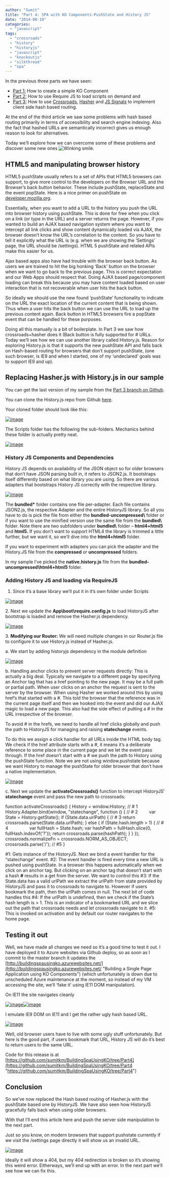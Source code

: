 ```yaml
---
author: "Sumit"
title: "Part 4: SPA with KO Components-PushState and History JS"
date: "2014-08-19"
categories: 
  - "javascript"
tags: 
  - "crossroads"
  - "history"
  - "historyjs"
  - "javascript"
  - "knockoutjs"
  - "silkthread"
  - "spa"
---
```


In the previous three parts we have seen:

- [Part 1:](http://sumitmaitra.wordpress.com/2014/07/19/dipping-your-feet-into-knockoutjs-components/ "Part 1: Dipping your feet into Knockout JS Components") How to create a simple KO Component
- [Part 2:](http://sumitmaitra.wordpress.com/2014/07/29/knockout-components-separating-templates-from-view-model/ "Part 2: Knockout Components – Separating Templates from View Model") How to use Require JS to load scripts on demand and
- [Part 3:](http://sumitmaitra.wordpress.com/2014/08/04/part-3-ko-components-routes-and-hashes/ "Part 3: KO Components – Routes and Hashes") How to use [Crossroads](http://millermedeiros.github.io/crossroads.js/ "Crossroads Documentation"), [Hasher](https://github.com/millermedeiros/Hasher "Hasher repository") and [JS Signals](https://github.com/millermedeiros/js-signals/wiki "JS Signals Wiki") to implement client side hash based routing.

At the end of the third article we saw some problems with hash based routing primarily in terms of accessibility and search engine indexing. Also the fact that hashed URLs are semantically incorrect gives us enough reason to look for alternatives.

Today we’ll explore how we can overcome some of these problems and discover some new ones ![Winking smile](images/wlemoticon-winkingsmile1.png).

## HTML5 and manipulating browser history

HTML5 pushState usually refers to a set of APIs that HTML5 browsers can support, to give more control to the developers on the Browser URL and the Browser’s back button behavior. These include pushState, replaceState and the event popState. Here is a nice primer on pushState on [developer.mozilla.org](https://developer.mozilla.org/en-US/docs/Web/Guide/API/DOM/Manipulating_the_browser_history "HTML pushState").

Essentially, when you want to add a URL to the history you push the URL into browser history using pushState. This is done for free when you click on a link (or type in the URL) and a server returns the page. However, if you wanted to build an AJAX based navigation system where you want to intercept all link clicks and show content dynamically loaded via AJAX, the browser doesn’t know the URL’s correlation to the content. So you have to tell it explicitly what the URL is (e.g. when we are showing the ‘Settings’ page, the URL should be /settings). HTML 5 pushState and related APIs make this easier for us.

Ajax based apps also have had trouble with the browser back button. As users we are trained to hit the big honking ‘Back’ button on the browser when we want to go back to the previous page. This is correct expectation and our Web Apps should respect that. Doing AJAX based page/component loading can break this because you may have content loaded based on user interaction that is not recoverable when user hits the back button.

So ideally we should use the new found ‘pushState’ functionality to indicate on the URL the exact location of the current content that is being shown. Thus when a user hits the back button we can use the URL to load up the previous content again. Back button in HTML5 browsers fire a popState event that can be handled for these purposes.

Doing all this manually is a bit of boilerplate. In Part 3 we saw how crossroads+hasher does it (Back button is fully supported for # URLs. Today we’ll see how we can use another library called History.js. Reason for exploring History.js is that it supports the new pushState API and falls back on Hash-based routing for browsers that don’t support pushState, (one such browser, is IE9 and when I started, one of my ‘undeclared’ goals was to support IE9 and up).

## Replacing Hasher.js with History.js in our sample

You can get the last version of my sample from the [Part 3 branch on Github](https://github.com/sumitkm/BuildingSpaUsingKO/tree/Part3 "Part 3 branch on Github").

You can clone the History.js repo from Github [here](https://github.com/browserstate/history.js "History JS Github repository").

Your cloned folder should look like this:

[![image](images/image_thumb5.png "image")](/images/blog/2014/08/images/image5.png)

The Scripts folder has the following the sub-folders. Mechanics behind these folder is actually pretty neat.

[![image](images/image_thumb6.png "image")](/images/blog/2014/08/images/image6.png)

### History JS Components and Dependencies

History JS depends on availability of the JSON object so for older browsers that don’t have JSON parsing built in, it refers to JSON2.js. It bootstraps itself differently based on what library you are using. So there are various adapters that bootstraps History JS correctly with the respective library.

[![image](images/image_thumb7.png "image")](/images/blog/2014/08/images/image7.png)

The **bundled\*** folder contains one file per-adapter. Each file contains JSON2.js, the respective Adapter and the entire HistoryJS library. So all you have to do is pick the file from either the **bundled-uncompressed\\** folder or if you want to use the minified version use the same file from the **bundled\\** folder. Note there are two subfolders under **bundled\\** folder – **html4+html5** and **html5.** If you don’t want to support HTML4 the library is trimmed a little further, but we want it, so we’ll dive into the **html4+html5** folder.

If you want to experiment with adapters you can pick the adapter and the History.JS file from the **compressed** or **uncompressed** folders.

In my sample I’ve picked the **native.history.js** file from the **bundled-uncompressed\\html4+html5** folder.

### Adding History JS and loading via RequireJS

1. Since it’s a base library we’ll put it in it’s own folder under Scripts

[![image](images/image_thumb8.png "image")](/images/blog/2014/08/images/image8.png)

2\. Next we update the **App\\boot\\require.config.js** to load HistoryJS after bootstrap is loaded and remove the Hasher.js dependency.

[![image](images/image_thumb9.png "image")](/images/blog/2014/08/images/image9.png)

3\. **Modifying our Router:** We will need multiple changes in our Router.js file to configure it to use History.js instead of Hasher.js.

a. We start by adding historyjs dependency in the module definition

[![image](images/image_thumb10.png "image")](/images/blog/2014/08/images/image10.png)

b. Handling anchor clicks to prevent server requests directly: This is actually a big deal. Typically we navigate to a different page by specifying an Anchor tag that has a href pointing to the new page. It may be a full path or partial path. When user clicks on an anchor the request is sent to the server by the browser. When using Hasher we worked around this by using href’s that started with a #. This told the browser that the reference was in the current page itself and then we hooked into the event and did our AJAX magic to load a new page. This also had the side effect of putting a # in the URL irrespective of the browser.

To avoid # in the hrefs, we need to handle all href clicks globally and push the path to HistoryJS for managing and raising **statechange** events.

To do this we assign a click handler for all URLs inside the HTML body tag. We check if the href attribute starts with a #, it means it’s a deliberate reference to some place in the current page and we let the event pass through. If the href doesn’t start with a # we push the path to History using the pushState function. Note we are not using window.pushstate because we want History to manage the pushState for older browser that don’t have a native implementation.

[![image](images/image_thumb11.png "image")](/images/blog/2014/08/images/image11.png)

c. Next we update the **activateCrossroads()** function to intercept HistoryJS’ **statechange** event and pass the new path to crossroads:

function activateCrossroads() { History = window.History; // # 1 History.Adapter.bind(window, "statechange", function () { // # 2         var State = History.getState(); if (State.data.urlPath) { // # 3 return crossroads.parse(State.data.urlPath); } else { if (State.hash.length > 1) { // # 4                 var fullHash = State.hash; var hashPath = fullHash.slice(0, fullHash.indexOf('?')); return crossroads.parse(hashPath); } } }); crossroads.normalizeFn = crossroads.NORM\_AS\_OBJECT; crossroads.parse('/'); // #5 }

#1: Gets instance of the HistoryJS. Next we bind a event handler for the “statechange” event. #2: The event handler is fired every time a new URL is pushed using pushState. In a browser this happens automatically when we click on an anchor tag. But clicking on an anchor tag that doesn’t start with a hash **#** results in a get from the server. We want to control this #3: If the State.data has a valid urlPath we extract the urlPath from state provided by HistoryJS and pass it to crossroads to navigate to. However if users bookmark the path, then the urlPath comes in null. The next bit of code handles this #4: If the urlPath is undefined, then we check if the State’s hash length is > 1. This is an indicator of a bookmarked URL and we slice out the path that crossroads needs and let crossroads navigate to it. #5: This is invoked on activation and by default our router navigates to the home page.

## Testing it out

Well, we have made all changes we need so it’s a good time to test it out. I have deployed it to Azure websites via Github deploy, so as soon as I commit to the master branch it updates the [http://buildingspausingko.azurewebsites.net/](http://buildingspausingko.azurewebsites.net/ "Building a Single Page Application using KO Components") (which unfortunately is down due to unscheduled Azure maintenance at the moment, so instead of my VM accessing the site, we’ll ‘fake it’ using IE11 DOM manipulation).

On IE11 the site navigates cleanly

[![image](images/image_thumb12.png "image")](/images/blog/2014/08/images/image12.png)[![image](images/image_thumb13.png "image")](/images/blog/2014/08/images/image13.png)

I emulate IE9 DOM on IE11 and I get the rather ugly hash based URL.

[![image](images/image_thumb14.png "image")](/images/blog/2014/08/images/image14.png)

Well, old browser users have to live with some ugly stuff unfortunately. But here is the good part, if users bookmark that URL, History JS will do it’s best to return users to the same URL.

Code for this release is at [https://github.com/sumitkm/BuildingSpaUsingKO/tree/Part4](https://github.com/sumitkm/BuildingSpaUsingKO/tree/Part4 "https://github.com/sumitkm/BuildingSpaUsingKO/tree/Part4")

## Conclusion

So we’ve now replaced the Hash based routing of Hasher.js with the pushState based one by HistoryJS. We have also seen how HistoryJS gracefully falls back when using older browsers.

With that I’ll end this article here and push the server side manipulation to the next part.

Just so you know, on modern browsers that support pushstate currently if we visit the /settings page directly it will show us an invalid URL.

[![image](images/image_thumb15.png "image")](/images/blog/2014/08/images/image15.png)

Ideally it will show a 404, but my 404 redirection is broken so it’s showing this weird error. Eitherways, we’ll end up with an error. In the next part we’ll see how we can fix this.
